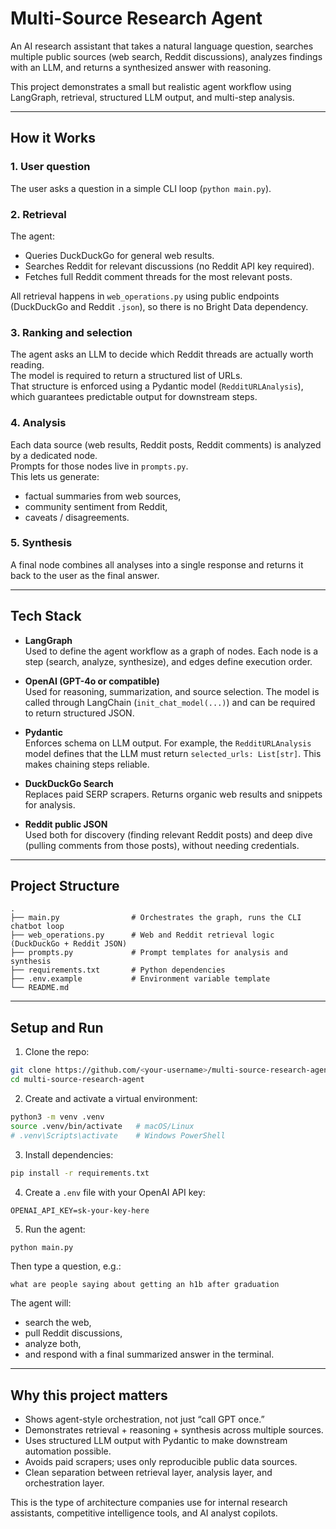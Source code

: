 # Multi-Source Research Agent

An AI research assistant that takes a natural language question, searches multiple public sources (web search, Reddit discussions), analyzes findings with an LLM, and returns a synthesized answer with reasoning.

This project demonstrates a small but realistic agent workflow using LangGraph, retrieval, structured LLM output, and multi-step analysis.

---

## How it Works

### 1. User question
The user asks a question in a simple CLI loop (`python main.py`).

### 2. Retrieval
The agent:
- Queries DuckDuckGo for general web results.
- Searches Reddit for relevant discussions (no Reddit API key required).
- Fetches full Reddit comment threads for the most relevant posts.

All retrieval happens in `web_operations.py` using public endpoints (DuckDuckGo and Reddit `.json`), so there is no Bright Data dependency.

### 3. Ranking and selection
The agent asks an LLM to decide which Reddit threads are actually worth reading.  
The model is required to return a structured list of URLs.  
That structure is enforced using a Pydantic model (`RedditURLAnalysis`), which guarantees predictable output for downstream steps.

### 4. Analysis
Each data source (web results, Reddit posts, Reddit comments) is analyzed by a dedicated node.  
Prompts for those nodes live in `prompts.py`.  
This lets us generate:
- factual summaries from web sources,
- community sentiment from Reddit,
- caveats / disagreements.

### 5. Synthesis
A final node combines all analyses into a single response and returns it back to the user as the final answer.

---

## Tech Stack

- **LangGraph**  
  Used to define the agent workflow as a graph of nodes. Each node is a step (search, analyze, synthesize), and edges define execution order.

- **OpenAI (GPT-4o or compatible)**  
  Used for reasoning, summarization, and source selection. The model is called through LangChain (`init_chat_model(...)`) and can be required to return structured JSON.

- **Pydantic**  
  Enforces schema on LLM output. For example, the `RedditURLAnalysis` model defines that the LLM must return `selected_urls: List[str]`. This makes chaining steps reliable.

- **DuckDuckGo Search**  
  Replaces paid SERP scrapers. Returns organic web results and snippets for analysis.

- **Reddit public JSON**  
  Used both for discovery (finding relevant Reddit posts) and deep dive (pulling comments from those posts), without needing credentials.

---

## Project Structure

```text
.
├── main.py                # Orchestrates the graph, runs the CLI chatbot loop
├── web_operations.py      # Web and Reddit retrieval logic (DuckDuckGo + Reddit JSON)
├── prompts.py             # Prompt templates for analysis and synthesis
├── requirements.txt       # Python dependencies
├── .env.example           # Environment variable template
└── README.md
```

---

## Setup and Run

1. Clone the repo:
```bash
git clone https://github.com/<your-username>/multi-source-research-agent.git
cd multi-source-research-agent
```

2. Create and activate a virtual environment:
```bash
python3 -m venv .venv
source .venv/bin/activate   # macOS/Linux
# .venv\Scripts\activate    # Windows PowerShell
```

3. Install dependencies:
```bash
pip install -r requirements.txt
```

4. Create a `.env` file with your OpenAI API key:
```text
OPENAI_API_KEY=sk-your-key-here
```

5. Run the agent:
```bash
python main.py
```

Then type a question, e.g.:
```text
what are people saying about getting an h1b after graduation
```

The agent will:
- search the web,
- pull Reddit discussions,
- analyze both,
- and respond with a final summarized answer in the terminal.

---

## Why this project matters

- Shows agent-style orchestration, not just “call GPT once.”
- Demonstrates retrieval + reasoning + synthesis across multiple sources.
- Uses structured LLM output with Pydantic to make downstream automation possible.
- Avoids paid scrapers; uses only reproducible public data sources.
- Clean separation between retrieval layer, analysis layer, and orchestration layer.

This is the type of architecture companies use for internal research assistants, competitive intelligence tools, and AI analyst copilots.
